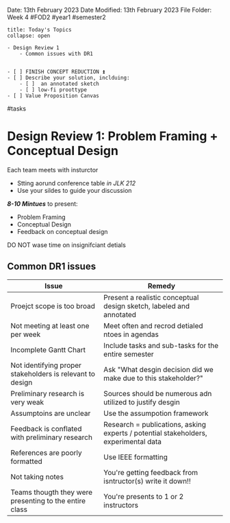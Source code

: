 Date: 13th February 2023
Date Modified: 13th February 2023
File Folder: Week 4
#FOD2  #year1 #semester2

```ad-abstract
title: Today's Topics
collapse: open

- Design Review 1
	- Common issues with DR1

```


```ad-todo

- [ ] FINISH CONCEPT REDUCTION ⏫ 
- [ ] Describe your solution, inclduing:
	- [ ]  an annotated sketch 
	- [ ] low-fi proottype
- [ ] Value Proposition Canvas

```

#tasks 

# Design Review 1: Problem Framing + Conceptual Design

Each team meets with insturctor

- Stting aorund conference table *in JLK 212*
- Use your sildes to guide your discussion

***8-10 Mintues*** to present:

- Problem Framing
- Conceptual Design
- Feedback on conceptual design

DO NOT wase time on insignifciant detials

## Common DR1 issues

| Issue                                                     | Remedy                                                                              |
| --------------------------------------------------------- | ----------------------------------------------------------------------------------- |
| Proejct scope is too broad                                | Present a realistic conceptual design sketch, labeled and annotated                 |
| Not meeting at least one per week                         | Meet often and recrod detialed ntoes in agendas                                     |
| Incomplete Gantt Chart                                    | Include tasks and sub-tasks for the entire semester                                 |
| Not identifying proper stakeholders is relevant to design | Ask "What desgin decision did we make due to this stakeholder?"                     |
| Preliminary research is very weak                         | Sources should be numerous adn utilized to justify desgin                                                                                    |
| Assumptoins are unclear                                   | Use the assumpotion framework                                                       |
| Feedback is conflated with preliminary research           | Research = publications, asking experts / potential stakeholders, experimental data |
| References are poorly formatted                           | Use IEEE formatting                                                                 |
| Not taking notes                                          | You're getting feedback from isntructor(s) write it down!!                          |
| Teams thougth they were presenting to the entire class    | You're presents to 1 or 2 instructors                                               |


